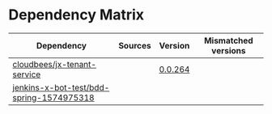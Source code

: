 # Dependency Matrix

Dependency | Sources | Version | Mismatched versions
---------- | ------- | ------- | -------------------
[cloudbees/jx-tenant-service](https://github.com/cloudbees/jx-tenant-service) |  | [0.0.264](https://github.com/cloudbees/jx-tenant-service/releases/tag/v0.0.264) | 
[jenkins-x-bot-test/bdd-spring-1574975318](https://github.com/jenkins-x-bot-test/bdd-spring-1574975318.git) |  | []() | 
